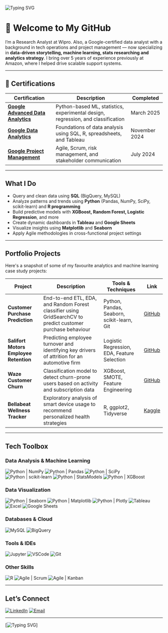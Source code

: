 ![Typing SVG](https://readme-typing-svg.demolab.com?font=Fira+Code&weight=900&size=26&duration=2300&pause=1000&color=3AB8EB&width=900&height=100&lines=%F0%9F%91%8B+Hey+there!;I'm+Vishnu;Research+Analyst+@+Wipro;Google+certified+Data+Analyst+and+a+storyteller..;Formerly+a+program+specialist+at+Amazon...;...now+deep+in+analytics....;I+love+finding+meaning+in+messy+data.;Let's+turn+numbers+into+narratives.;Feel+free+to+look+around.+;........)

# 👋 Welcome to My GitHub

I’m a Research Analyst at Wipro. Also, a Google-certified data analyst with a background in tech operations and project management — now specializing in **data-driven storytelling, machine learning, stats researching and analytics strategy**. I bring over 5 years of experience previously at Amazon, where I helped drive scalable support systems.

---

## 📜 Certifications

| Certification | Description | Completed |
|---------------|-------------|-----------|
| **[Google Advanced Data Analytics](https://coursera.org/share/340cc9ee8703d5f882d4f09e30a538fb)** | Python-based ML, statistics, experimental design, regression, and classification | March 2025 |
| **[Google Data Analytics](https://coursera.org/share/9e38cee658156543636fb6948e392366)** | Foundations of data analysis using SQL, R, spreadsheets, and Tableau | November 2024 |
| **[Google Project Management](https://coursera.org/share/3cc311d4222edebd5428cd7fda97d1ef)** | Agile, Scrum, risk management, and stakeholder communication | July 2024 |


---

## What I Do

- Query and clean data using **SQL** (BigQuery, MySQL)
- Analyze patterns and trends using **Python** (Pandas, NumPy, SciPy, scikit-learn) and **R programming**
- Build predictive models with **XGBoost, Random Forest, Logistic Regression**, and more
- Create dynamic dashboards in **Tableau** and **Google Sheets**
- Visualize insights using **Matplotlib** and **Seaborn**
- Apply Agile methodologies in cross-functional project settings

---

## Portfolio Projects

Here's a snapshot of some of my favourite analytics and machine learning case study projects:

| Project | Description | Tools & Techniques | Link |
|--------|-------------|--------------------|------|
| **Customer Purchase Prediction** | End-to-end ETL, EDA, and Random Forest classifier using GridSearchCV to predict customer purchase behaviour | Python, Pandas, Seaborn, scikit-learn, Git | [GitHub](https://github.com/venugvis/customer-purchase-prediction) |
| **Salifort Motors Employee Retention** | Predicting employee turnover and identifying key drivers of attrition for an automotive firm | Logistic Regression, EDA, Feature Selection | [GitHub](https://github.com/venugvis/salifort-employee-retention-prediction) |
| **Waze Customer Churn** | Classification model to detect churn-prone users based on activity and subscription data | XGBoost, SMOTE, Feature Engineering | [GitHub](https://github.com/venugvis/waze-customer-churn) |
| **Bellabeat Wellness Tracker** | Exploratory analysis of smart device usage to recommend personalized health strategies | R, ggplot2, Tidyverse | [Kaggle](https://www.kaggle.com/code/venugvis/bellabeat-case-study-data-analysis-and-insights) |


---

## Tech Toolbox

### Data Analysis & Machine Learning
![Python | NumPy](https://img.shields.io/badge/Python-NumPy-013243?style=flat-square&logo=numpy&logoColor=white)
![Python | Pandas](https://img.shields.io/badge/Python-Pandas-150458?style=flat-square&logo=pandas&logoColor=white)
![Python | SciPy](https://img.shields.io/badge/Python-SciPy-8CAAE6?style=flat-square&logo=scipy&logoColor=white)
![Python | scikit-learn](https://img.shields.io/badge/Python-scikit--learn-F7931E?style=flat-square&logo=scikit-learn&logoColor=white)
![Python | StatsModels](https://img.shields.io/badge/Python-StatsModels-003366?style=flat-square&logo=chartdotjs&logoColor=white)
![Python | XGBoost](https://img.shields.io/badge/Python-XGBoost-0076D6?style=flat-square&logo=lightning&logoColor=white)

### Data Visualization
![Python | Seaborn](https://img.shields.io/badge/Python-Seaborn-3776AB?style=flat-square&logo=python&logoColor=white)
![Python | Matplotlib](https://img.shields.io/badge/Python-Matplotlib-11557C?style=flat-square&logo=matplotlib&logoColor=white)
![Python | Plotly](https://img.shields.io/badge/Python-Plotly-3F4F75?style=flat-square&logo=plotly&logoColor=white)
![Tableau](https://img.shields.io/badge/Tableau-E97627?style=flat-square&logo=tableau&logoColor=white)
![Excel](https://img.shields.io/badge/Excel-217346?style=flat-square&logo=microsoft-excel&logoColor=white)
![Google Sheets](https://img.shields.io/badge/Google_Sheets-34A853?style=flat-square&logo=google-sheets&logoColor=white)

### Databases & Cloud
![MySQL](https://img.shields.io/badge/MySQL-4479A1?style=flat-square&logo=mysql&logoColor=white)
![BigQuery](https://img.shields.io/badge/BigQuery-4285F4?style=flat-square&logo=google-bigquery&logoColor=white)

### Tools & IDEs
![Jupyter](https://img.shields.io/badge/Jupyter-F37626?style=flat-square&logo=jupyter&logoColor=white)
![VSCode](https://img.shields.io/badge/VSCode-007ACC?style=flat-square&logo=visual-studio-code&logoColor=white)
![Git](https://img.shields.io/badge/Git-F05032?style=flat-square&logo=git&logoColor=white)

### Other Skills
![R](https://img.shields.io/badge/R-276DC3?style=flat-square&logo=r&logoColor=white)
![Agile | Scrum](https://img.shields.io/badge/Agile-Scrum-0096D6?style=flat-square&logo=scrumalliance&logoColor=white)
![Agile | Kanban](https://img.shields.io/badge/Agile-Kanban-0052CC?style=flat-square&logo=trello&logoColor=white)

---

## Let’s Connect
[![LinkedIn](https://img.shields.io/badge/LinkedIn-%230077B5?logo=linkedin&logoColor=white)](https://www.linkedin.com/in/vishnu-venugopal93/)
[![Email](https://img.shields.io/badge/Email-vishnu.jake93%40gmail.com-D14836?style=flat-square&logo=gmail&logoColor=white)](mailto:vishnu.jake93@gmail.com)

---

[![Typing SVG](https://readme-typing-svg.demolab.com?font=Fira+Code&duration=2500&pause=1000&color=3AB8EB&width=1000&height=80&lines=Thanks+for+stopping+by...;...feel+free+to+reach+out+if+you+want+to+collaborate%2C+connect...;or+talk+about+data!+%F0%9F%98%84)]
